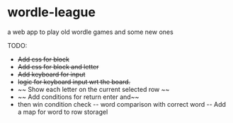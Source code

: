 # wordle-league
a web app to play old wordle games and some new ones


TODO:
- ~~Add css for block~~
- ~~Add css for block and letter~~
- ~~Add keyboard for input~~
- ~~logic for keyboard input wrt the board.~~ 
- ~~ Show each letter on the current selected row ~~
- ~~ Add conditions for return enter and~~
- then win condition check
-- word comparison with correct word
-- Add a map for word to row storagel